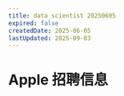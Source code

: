 ```yaml
---
title: data scientist 20250605
expired: false
createdDate: 2025-06-05
lastUpdated: 2025-09-03
---
```


# Apple 招聘信息

<JobPostingTable job-posting-json-path="apple/data/data-scientist-20250605.json" />
